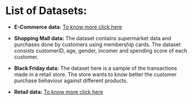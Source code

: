 # List of Datasets:   

* **E-Commerce data:** [To know more click here](https://github.com/jishu1989/Business-Analytics/edit/master/business_datasets/e-commerce/README.md)

* **Shopping Mall data:** The dataset contains supermarket data and purchases done by customers using membership cards. The dataset consists customerID, age, gender, incomer and spending score of each customer.     

* **Black Friday data:** The dataset here is a sample of the transactions made in a retail store. The store wants to know better the customer purchase behaviour against different products. 

* **Retail data:** [To know more click here](https://github.com/jishu1989/Business-Analytics/blob/master/business_datasets/retail-data/README.md)
